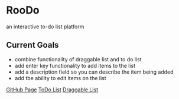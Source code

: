 # RooDo
an interactive to-do list platform 

## Current Goals
- combine functionality of draggable list and to do list
- add enter key functionality to add items to the list
- add a description field so you can describe the item being added
- add tbe ability to edit items on the list

[GitHub Page](biglogano.github.io)
[ToDo List](todo.html)
[Draggable List](Index.html)
